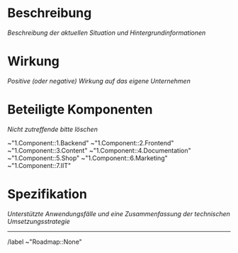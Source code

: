 # Beschreibung

_Beschreibung der aktuellen Situation und Hintergrundinformationen_

# Wirkung

_Positive (oder negative) Wirkung auf das eigene Unternehmen_

# Beteiligte Komponenten

_Nicht zutreffende bitte löschen_

~"1.Component::1.Backend"
~"1.Component::2.Frontend"
~"1.Component::3.Content"
~"1.Component::4.Documentation"
~"1.Component::5.Shop"
~"1.Component::6.Marketing"
~"1.Component::7.IIT"

# Spezifikation

_Unterstützte Anwendungsfälle und eine Zusammenfassung der technischen Umsetzungsstrategie_

---

/label ~"Roadmap::None"
